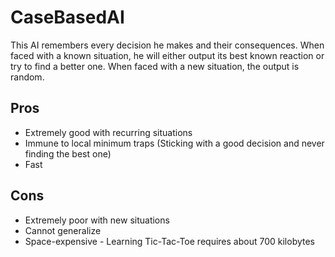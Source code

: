 CaseBasedAI
===========

This AI remembers every decision he makes and their consequences. 
When faced with a known situation, he will either output its best known reaction or try to find a better one.
When faced with a new situation, the output is random.

Pros
----
- Extremely good with recurring situations
- Immune to local minimum traps (Sticking with a good decision and never finding the best one)
- Fast

Cons
----
- Extremely poor with new situations
- Cannot generalize
- Space-expensive - Learning Tic-Tac-Toe requires about 700 kilobytes
